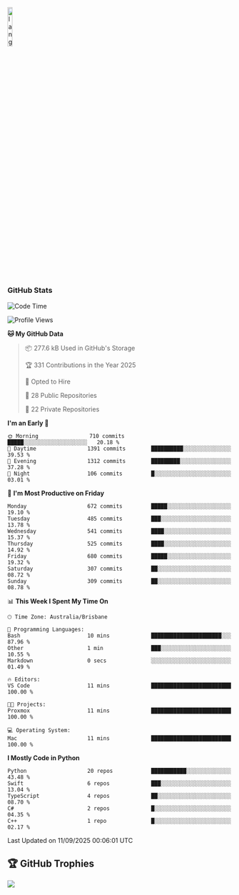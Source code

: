 <p align="left"><img width=15%" src="https://github.com/alansmathew/alansmathew/raw/master/lang.gif" alt="lang image here" /></p>

# <h3 align="left">GitHub Stats</h3>

<!--START_SECTION:waka-->
![Code Time](http://img.shields.io/badge/Code%20Time-612%20hrs%2046%20mins-blue)

![Profile Views](http://img.shields.io/badge/Profile%20Views-3-blue)

**🐱 My GitHub Data** 

> 📦 277.6 kB Used in GitHub's Storage 
 > 
> 🏆 331 Contributions in the Year 2025
 > 
> 💼 Opted to Hire
 > 
> 📜 28 Public Repositories 
 > 
> 🔑 22 Private Repositories 
 > 
**I'm an Early 🐤** 

```text
🌞 Morning                710 commits         █████░░░░░░░░░░░░░░░░░░░░   20.18 % 
🌆 Daytime                1391 commits        ██████████░░░░░░░░░░░░░░░   39.53 % 
🌃 Evening                1312 commits        █████████░░░░░░░░░░░░░░░░   37.28 % 
🌙 Night                  106 commits         █░░░░░░░░░░░░░░░░░░░░░░░░   03.01 % 
```
📅 **I'm Most Productive on Friday** 

```text
Monday                   672 commits         █████░░░░░░░░░░░░░░░░░░░░   19.10 % 
Tuesday                  485 commits         ███░░░░░░░░░░░░░░░░░░░░░░   13.78 % 
Wednesday                541 commits         ████░░░░░░░░░░░░░░░░░░░░░   15.37 % 
Thursday                 525 commits         ████░░░░░░░░░░░░░░░░░░░░░   14.92 % 
Friday                   680 commits         █████░░░░░░░░░░░░░░░░░░░░   19.32 % 
Saturday                 307 commits         ██░░░░░░░░░░░░░░░░░░░░░░░   08.72 % 
Sunday                   309 commits         ██░░░░░░░░░░░░░░░░░░░░░░░   08.78 % 
```


📊 **This Week I Spent My Time On** 

```text
🕑︎ Time Zone: Australia/Brisbane

💬 Programming Languages: 
Bash                     10 mins             ██████████████████████░░░   87.96 % 
Other                    1 min               ███░░░░░░░░░░░░░░░░░░░░░░   10.55 % 
Markdown                 0 secs              ░░░░░░░░░░░░░░░░░░░░░░░░░   01.49 % 

🔥 Editors: 
VS Code                  11 mins             █████████████████████████   100.00 % 

🐱‍💻 Projects: 
Proxmox                  11 mins             █████████████████████████   100.00 % 

💻 Operating System: 
Mac                      11 mins             █████████████████████████   100.00 % 
```

**I Mostly Code in Python** 

```text
Python                   20 repos            ███████████░░░░░░░░░░░░░░   43.48 % 
Swift                    6 repos             ███░░░░░░░░░░░░░░░░░░░░░░   13.04 % 
TypeScript               4 repos             ██░░░░░░░░░░░░░░░░░░░░░░░   08.70 % 
C#                       2 repos             █░░░░░░░░░░░░░░░░░░░░░░░░   04.35 % 
C++                      1 repo              █░░░░░░░░░░░░░░░░░░░░░░░░   02.17 % 
```




 Last Updated on 11/09/2025 00:06:01 UTC
<!--END_SECTION:waka-->

## 🏆 GitHub Trophies

![](https://github-profile-trophy.vercel.app/?username=samh06&theme=discord&no-frame=true&no-bg=false&margin-w=4)
